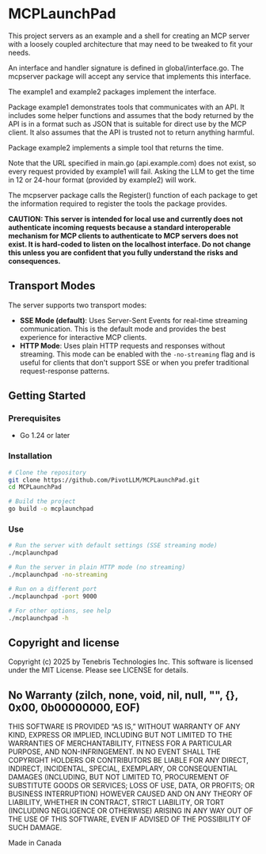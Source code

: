 # MCPLaunchPad

This project servers as an example and a shell for creating an MCP server with a loosely coupled architecture that may need to be tweaked to fit your needs.

An interface and handler signature is defined in global/interface.go. The mcpserver package will accept any service that implements this interface.

The example1 and example2 packages implement the interface.

Package example1 demonstrates tools that communicates with an API. It includes some helper functions and assumes that the body returned by the API is in a format such as JSON that is suitable for direct use by the MCP client. It also assumes that the API is trusted not to return anything harmful.

Package example2 implements a simple tool that returns the time.

Note that the URL specified in main.go (api.example.com) does not exist, so every request provided by example1 will fail. Asking the LLM to get the time in 12 or 24-hour format (provided by example2) will work.

The mcpserver package calls the Register() function of each package to get the information required to register the tools the package provides.

**CAUTION: This server is intended for local use and currently does not authenticate incoming requests because a standard interoperable mechanism for MCP clients to authenticate to MCP servers does not exist. It is hard-coded to listen on the localhost interface. Do not change this unless you are confident that you fully understand the risks and consequences.**

## Transport Modes

The server supports two transport modes:

- **SSE Mode (default)**: Uses Server-Sent Events for real-time streaming communication. This is the default mode and provides the best experience for interactive MCP clients.
- **HTTP Mode**: Uses plain HTTP requests and responses without streaming. This mode can be enabled with the `-no-streaming` flag and is useful for clients that don't support SSE or when you prefer traditional request-response patterns.

## Getting Started

### Prerequisites

- Go 1.24 or later

### Installation

```bash
# Clone the repository
git clone https://github.com/PivotLLM/MCPLaunchPad.git
cd MCPLaunchPad

# Build the project
go build -o mcplaunchpad
```

### Use

```bash
# Run the server with default settings (SSE streaming mode)
./mcplaunchpad

# Run the server in plain HTTP mode (no streaming)
./mcplaunchpad -no-streaming

# Run on a different port
./mcplaunchpad -port 9000

# For other options, see help
./mcplaunchpad -h
```

## Copyright and license

Copyright (c) 2025 by Tenebris Technologies Inc. This software is licensed under the MIT License. Please see LICENSE for details.

## No Warranty (zilch, none, void, nil, null, "", {}, 0x00, 0b00000000, EOF)

THIS SOFTWARE IS PROVIDED “AS IS,” WITHOUT WARRANTY OF ANY KIND, EXPRESS OR IMPLIED, INCLUDING BUT NOT LIMITED TO THE WARRANTIES OF MERCHANTABILITY, FITNESS FOR A PARTICULAR PURPOSE, AND NON-INFRINGEMENT. IN NO EVENT SHALL THE COPYRIGHT HOLDERS OR CONTRIBUTORS BE LIABLE FOR ANY DIRECT, INDIRECT, INCIDENTAL, SPECIAL, EXEMPLARY, OR CONSEQUENTIAL DAMAGES (INCLUDING, BUT NOT LIMITED TO, PROCUREMENT OF SUBSTITUTE GOODS OR SERVICES; LOSS OF USE, DATA, OR PROFITS; OR BUSINESS INTERRUPTION) HOWEVER CAUSED AND ON ANY THEORY OF LIABILITY, WHETHER IN CONTRACT, STRICT LIABILITY, OR TORT (INCLUDING NEGLIGENCE OR OTHERWISE) ARISING IN ANY WAY OUT OF THE USE OF THIS SOFTWARE, EVEN IF ADVISED OF THE POSSIBILITY OF SUCH DAMAGE.

Made in Canada

